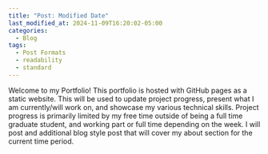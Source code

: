 ```yaml
---
title: "Post: Modified Date"
last_modified_at: 2024-11-09T16:20:02-05:00
categories:
  - Blog
tags:
  - Post Formats
  - readability
  - standard
---
```


Welcome to my Portfolio! This portfolio is hosted with GitHub pages as a static website. This will be used to update project progress, present what I am currently/will work on, and showcase my various technical skills. Project progress is primarily limited by my free time outside of being a full time graduate student, and working part or full time depending on the week. I will post and additional blog style post that will cover my about section for the current time period. 